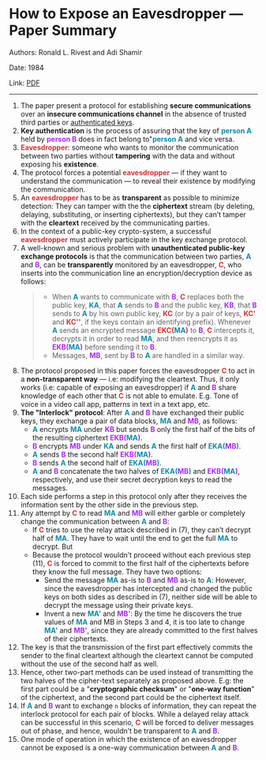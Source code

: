 # How to Expose an Eavesdropper — Paper Summary


Authors: Ronald L. Rivest and Adi Shamir

Date: 1984

Link: [PDF](https://dl.acm.org/doi/pdf/10.1145/358027.358053)

-----

1. The paper present a protocol for establishing **secure communications** over an **insecure communications channel** in the absence of trusted third parties or [authenticated keys](https://en.wikipedia.org/wiki/Key_authentication).
2. **Key authentication** is the process of assuring that the key of **<font color="#0B8BAA">person A</font>** held by **<font color="#ac28f6">person B</font>** does in fact belong to"**<font color="#0B8BAA">person A</font>** and vice versa.
3. **<font color="#d53032">Eavesdropper</font>**: someone who wants to monitor the communication between two parties without **tampering** with the data and without exposing his **existence**.
4. The protocol forces a potential **<font color="#d53032">eavesdropper</font>** — if they want to understand the communication — to reveal their existence by modifying the communication.
5. An **<font color="#d53032">eavesdropper</font>** has to be as **transparent** as possible to minimize detection: They can tamper with the the **ciphertext** stream (by deleting, delaying, substituting, or inserting ciphertexts), but they can’t tamper with the **cleartext** received by the communicating parties.
6. In the context of a public-key crypto-system, a successful **<font color="#d53032">eavesdropper</font>** must actively participate in the key exchange protocol.
7. A well-known and serious problem with **unauthenticated public-key exchange protocols** is that the communication between two parties, **<font color="#0B8BAA">A</font>** and **<font color="#ac28f6">B</font>**, can be **transparently** monitored by an eavesdropper, **<font color="#d53032">C</font>**, who inserts into the communication line an encryption/decryption device as follows:
     > * When **<font color="#0B8BAA">A</font>** wants to communicate with **<font color="#ac28f6">B</font>**, **<font color="#d53032">C</font>** replaces both the public key, **<font color="#0B8BAA">KA</font>**, that **<font color="#0B8BAA">A</font>** sends to **<font color="#ac28f6">B</font>** and the public key, **<font color="#ac28f6">KB</font>**, that **<font color="#ac28f6">B</font>** sends to **<font color="#0B8BAA">A</font>** by his own public key, **<font color="#d53032">KC</font>** (or by a pair of keys, **<font color="#d53032">KC'</font>** and **<font color="#d53032">KC''</font>**, if the keys contain an identifying prefix).
     > Whenever **<font color="#0B8BAA">A</font>** sends an encrypted message **<font color="#d53032">EKC(</font><font color="#0B8BAA">MA</font><font color="#d53032">)</font>** to **<font color="#ac28f6">B</font>**, **<font color="#d53032">C</font>** intercepts it, decrypts it in order to read **<font color="#0B8BAA">MA</font>**, and then reencrypts it as **<font color="#ac28f6">EKB(</font><font color="#0B8BAA">MA</font><font color="#ac28f6">)</font>** before sending it to **<font color="#ac28f6">B</font>**.
     > * Messages, **<font color="#ac28f6">MB</font>**, sent by **<font color="#ac28f6">B</font>** to **<font color="#0B8BAA">A</font>** are handled in a similar way.
8. The protocol proposed in this paper forces the eavesdropper **<font color="#d53032">C</font>** to act in a **non-transparent way** — i.e: modifying the cleartext. Thus, it only works (i.e: capable of exposing an eavesdropper) if **<font color="#0B8BAA">A</font>** and **<font color="#ac28f6">B</font>** share knowledge of each other that **<font color="#d53032">C</font>** is not able to emulate. E.g. Tone of voice in a video call app, patterns in text in a text app, etc.
9. **The "Interlock" protocol**: After **<font color="#0B8BAA">A</font>** and **<font color="#ac28f6">B</font>** have exchanged their public keys, they exchange a pair of data blocks, **<font color="#0B8BAA">MA</font>** and **<font color="#ac28f6">MB</font>**, as follows:
    * **<font color="#0B8BAA">A</font>** encrypts **<font color="#0B8BAA">MA</font>** under **<font color="#ac28f6">KB</font>** but sends **<font color="#ac28f6">B</font>** only the first half of the bits of the resulting ciphertext **<font color="#ac28f6">EKB(</font><font color="#0B8BAA">MA</font><font color="#ac28f6">)</font>**.
    * **<font color="#ac28f6">B</font>** encrypts **<font color="#ac28f6">MB</font>** under **<font color="#0B8BAA">KA</font>** and sends **<font color="#0B8BAA">A</font>** the first half of **<font color="#0B8BAA">EKA(</font><font color="#ac28f6">MB</font><font color="#0B8BAA">)</font>**.
    * **<font color="#0B8BAA">A</font>** sends **<font color="#ac28f6">B</font>** the second half **<font color="#ac28f6">EKB(</font><font color="#0B8BAA">MA</font><font color="#ac28f6">)</font>**.
    * **<font color="#ac28f6">B</font>** sends **<font color="#0B8BAA">A</font>** the second half of **<font color="#0B8BAA">EKA(</font><font color="#ac28f6">MB</font><font color="#0B8BAA">)</font>**.
    * **<font color="#0B8BAA">A</font>** and **<font color="#ac28f6">B</font>** concatenate the two halves of **<font color="#0B8BAA">EKA(</font><font color="#ac28f6">MB</font><font color="#0B8BAA">)</font>** and **<font color="#ac28f6">EKB(</font><font color="#0B8BAA">MA</font><font color="#ac28f6">)</font>**, respectively, and use their secret decryption keys to read the messages.
10. Each side performs a step in this protocol only after they receives the information sent by the other side in the previous step.
11. Any attempt by **<font color="#d53032">C</font>** to read **<font color="#0B8BAA">MA</font>** and **<font color="#ac28f6">MB</font>** will either garble or completely change the communication between **<font color="#0B8BAA">A</font>** and **<font color="#ac28f6">B</font>**:
    * If **<font color="#d53032">C</font>** tries to use the relay attack described in (7), they can’t decrypt half of **<font color="#0B8BAA">MA</font>**. They have to wait until the end to get the full **<font color="#0B8BAA">MA</font>** to decrypt. But
    * Because the protocol wouldn’t proceed without each previous step (11), **<font color="#d53032">C</font>** is forced to commit to the first half of the ciphertexts before they know the full message. They have two options:
        * Send the message **<font color="#0B8BAA">MA</font>** as-is to **<font color="#ac28f6">B</font>** and **<font color="#ac28f6">MB</font>** as-is to **<font color="#0B8BAA">A</font>**: However, since the eavesdropper has intercepted and changed the public keys on both sides as described in (7), neither side will be able to decrypt the message using their private keys.
        * Invent a new **<font color="#0B8BAA">MA'</font>** and **<font color="#ac28f6">MB'</font>**: By the time he discovers the true values of **<font color="#0B8BAA">MA</font>** and MB in Steps 3 and 4, it is too late to change **<font color="#0B8BAA">MA'</font>** and **<font color="#ac28f6">MB'</font>**, since they are already committed to the first halves of their ciphertexts.
12. The key is that the transmission of the first part effectively commits the sender to the final cleartext although the cleartext cannot be computed without the use of the second half as well.
13. Hence, other two-part methods can be used instead of transmitting the two halves of the cipher-text separately as proposed above. E.g: the first part could be a "**cryptographic checksum**" or "**one-way function**" of the ciphertext, and the second part could be the ciphertext itself.
14. If **<font color="#0B8BAA">A</font>** and **<font color="#ac28f6">B</font>** want to exchange `n` blocks of information, they can repeat the interlock protocol for each pair of blocks. While a delayed relay attack can be successful in this scenario, **<font color="#d53032">C</font>** will be forced to deliver messages out of phase, and hence, wouldn’t be transparent to **<font color="#0B8BAA">A</font>** and **<font color="#ac28f6">B</font>**.
15. One mode of operation in which the existence of an eavesdropper cannot be exposed is a one-way communication between **<font color="#0B8BAA">A</font>** and **<font color="#ac28f6">B</font>**.